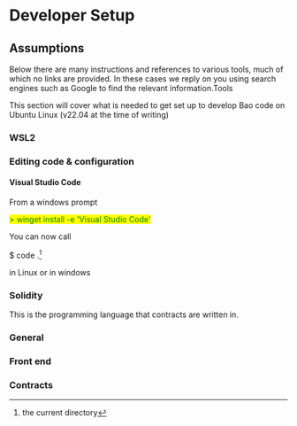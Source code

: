 # Developer Setup

## Assumptions

Below there are many instructions and references to various tools, much of which no links are provided. In these cases we reply on you using search engines such as Google to find the relevant information.Tools

This section will cover what is needed to get set up to develop Bao code on Ubuntu Linux (v22.04 at the time of writing)

### WSL2



###

### Editing code & configuration

#### Visual Studio Code

From a windows prompt

<mark style="color:green;">> winget install -e 'Visual Studio Code'</mark>

You can now call

$ code .[^1]&#x20;

in Linux or in windows

### Solidity

This is the programming language that contracts are written in.

### General

&#x20;

### Front end

### Contracts





[^1]: the current directory
